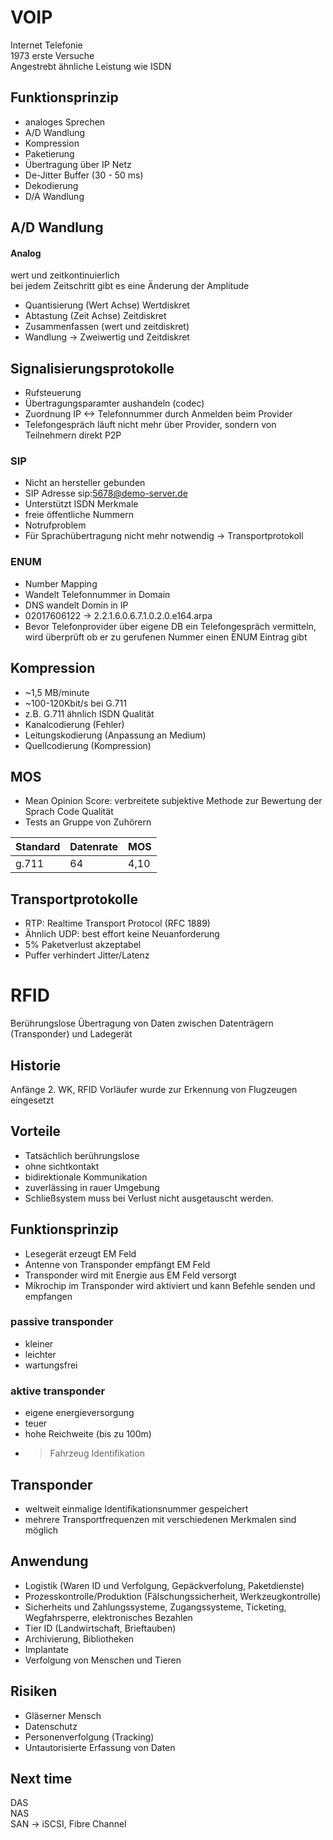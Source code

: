 # VOIP
Internet Telefonie  
1973 erste Versuche  
Angestrebt ähnliche Leistung wie ISDN  

## Funktionsprinzip
- analoges Sprechen
- A/D Wandlung
- Kompression
- Paketierung
- Übertragung über IP Netz
- De-Jitter Buffer (30 - 50 ms)
- Dekodierung
- D/A Wandlung

## A/D Wandlung
#### Analog
wert und zeitkontinuierlich  
bei jedem Zeitschritt gibt es eine Änderung der Amplitude  
- Quantisierung (Wert Achse) Wertdiskret
- Abtastung (Zeit Achse) Zeitdiskret
- Zusammenfassen (wert und zeitdiskret)
- Wandlung -> Zweiwertig und Zeitdiskret

## Signalisierungsprotokolle
- Rufsteuerung
- Übertragungsparamter aushandeln (codec)
- Zuordnung IP <-> Telefonnummer durch Anmelden beim Provider
- Telefongespräch läuft nicht mehr über Provider, sondern von Teilnehmern direkt P2P

### SIP
- Nicht an hersteller gebunden
- SIP Adresse sip:5678@demo-server.de
- Unterstützt ISDN Merkmale
- freie öffentliche Nummern
- Notrufproblem
- Für Sprachübertragung nicht mehr notwendig -> Transportprotokoll

### ENUM
- Number Mapping
- Wandelt Telefonnummer in Domain
- DNS wandelt Domin in IP
- 02017606122 -> 2.2.1.6.0.6.7.1.0.2.0.e164.arpa
- Bevor Telefonprovider über eigene DB ein Telefongespräch vermitteln, wird überprüft ob er zu gerufenen Nummer einen ENUM Eintrag gibt

## Kompression
- ~1,5 MB/minute
- ~100-120Kbit/s bei G.711
- z.B. G.711 ähnlich ISDN Qualität
- Kanalcodierung (Fehler)
- Leitungskodierung (Anpassung an Medium)
- Quellcodierung (Kompression)

## MOS
- Mean Opinion Score: verbreitete subjektive Methode zur Bewertung der Sprach Code Qualität
- Tests an Gruppe von Zuhörern

Standard|Datenrate|MOS
---|---|---
g.711|64|4,10

## Transportprotokolle
- RTP: Realtime Transport Protocol (RFC 1889)
- Ähnlich UDP: best effort keine Neuanforderung
- 5% Paketverlust akzeptabel
- Puffer verhindert Jitter/Latenz


# RFID
Berührungslose Übertragung von Daten zwischen Datenträgern (Transponder) und Ladegerät
## Historie
Anfänge 2. WK, RFID Vorläufer wurde zur Erkennung von Flugzeugen eingesetzt   

## Vorteile
- Tatsächlich berührungslose
- ohne sichtkontakt
- bidirektionale Kommunikation
- zuverlässing in rauer Umgebung
- Schließsystem muss bei Verlust nicht ausgetauscht werden.

## Funktionsprinzip
- Lesegerät erzeugt EM Feld
- Antenne von Transponder empfängt EM Feld
- Transponder wird mit Energie aus EM Feld versorgt
- Mikrochip im Transponder wird aktiviert und kann Befehle senden und empfangen
### passive transponder
- kleiner
- leichter
- wartungsfrei

### aktive transponder
- eigene energieversorgung
- teuer
- hohe Reichweite (bis zu 100m)
- > Fahrzeug Identifikation

## Transponder
- weltweit einmalige Identifikationsnummer gespeichert
- mehrere Transportfrequenzen mit verschiedenen Merkmalen sind möglich

## Anwendung
- Logistik (Waren ID und Verfolgung, Gepäckverfolung, Paketdienste)
- Prozesskontrolle/Produktion (Fälschungssicherheit, Werkzeugkontrolle)
- Sicherheits und Zahlungssysteme, Zugangssysteme, Ticketing, Wegfahrsperre, elektronisches Bezahlen
- Tier ID (Landwirtschaft, Brieftauben)
- Archivierung, Bibliotheken
- Implantate
- Verfolgung von Menschen und Tieren

## Risiken
- Gläserner Mensch
- Datenschutz
- Personenverfolgung (Tracking)
- Untautorisierte Erfassung von Daten

## Next time
DAS  
NAS  
SAN -> iSCSI, Fibre Channel